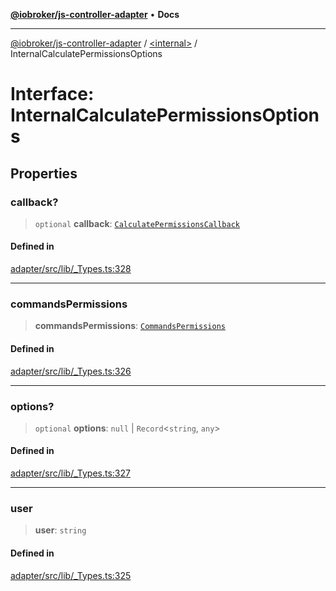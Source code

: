 [**@iobroker/js-controller-adapter**](../../README.md) • **Docs**

***

[@iobroker/js-controller-adapter](../../globals.md) / [\<internal\>](../README.md) / InternalCalculatePermissionsOptions

# Interface: InternalCalculatePermissionsOptions

## Properties

### callback?

> `optional` **callback**: [`CalculatePermissionsCallback`](../type-aliases/CalculatePermissionsCallback.md)

#### Defined in

[adapter/src/lib/\_Types.ts:328](https://github.com/ioBroker/ioBroker.js-controller/blob/3daa8532c48e6c817fc472607ccec26424ca987e/packages/adapter/src/lib/_Types.ts#L328)

***

### commandsPermissions

> **commandsPermissions**: [`CommandsPermissions`](../type-aliases/CommandsPermissions.md)

#### Defined in

[adapter/src/lib/\_Types.ts:326](https://github.com/ioBroker/ioBroker.js-controller/blob/3daa8532c48e6c817fc472607ccec26424ca987e/packages/adapter/src/lib/_Types.ts#L326)

***

### options?

> `optional` **options**: `null` \| `Record`\<`string`, `any`\>

#### Defined in

[adapter/src/lib/\_Types.ts:327](https://github.com/ioBroker/ioBroker.js-controller/blob/3daa8532c48e6c817fc472607ccec26424ca987e/packages/adapter/src/lib/_Types.ts#L327)

***

### user

> **user**: `string`

#### Defined in

[adapter/src/lib/\_Types.ts:325](https://github.com/ioBroker/ioBroker.js-controller/blob/3daa8532c48e6c817fc472607ccec26424ca987e/packages/adapter/src/lib/_Types.ts#L325)
